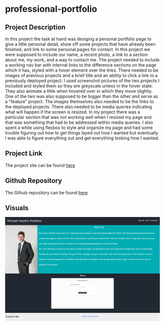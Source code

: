# professional-portfolio

## Project Description
In this project the task at hand was desiging a personal portfolio page to give a little personal detail, show off some projects that have already been finished, and link to some personal pages for contact. In this project we were supposed to include our name, a recent photo, a link to a section about me, my work, and a way to contact me. The project needed to include a working nav bar with internal links to the difference sections on the page which it has, styled with a hover element over the links. There needed to be images of previous projects and a brief title and an ability to click a link to a previously deployed project. I used screenshot pictures of the two projects I included and styled them so they are greyscale unless in the hover state. They also animate a little when hovered over in which they move slightly. One of the two was also supposed to be bigger than the other and serve as a "feature" project. The images themselves also needed to be the links to the deployed projects. There also needed to be media queries indicating what will happen if the screen is resized. In my project there was a particular section that was not working well when I resized my page and that was something that had to be addressed within media queries. I also spent a while using flexbox to style and organize my page and had some trouble figuring out how to get things layed out how I wanted but eventually I was able to figure everything out and get everything looking how I wanted. 

## Project Link
The project site can be found [here](https://choyle-01.github.io/professional-portfolio/)

## Github Repository
The Github repository can be found [here](https://github.com/choyle-01/professional-portfolio)

## Visuals
![photo of finished website](./assets/images/portfolio-project.png)

